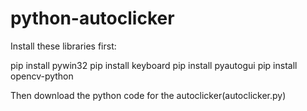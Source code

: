 # python-autoclicker

Install these libraries first:

pip install pywin32
pip install keyboard
pip install pyautogui
pip install opencv-python

Then download the python code for the autoclicker(autoclicker.py)
